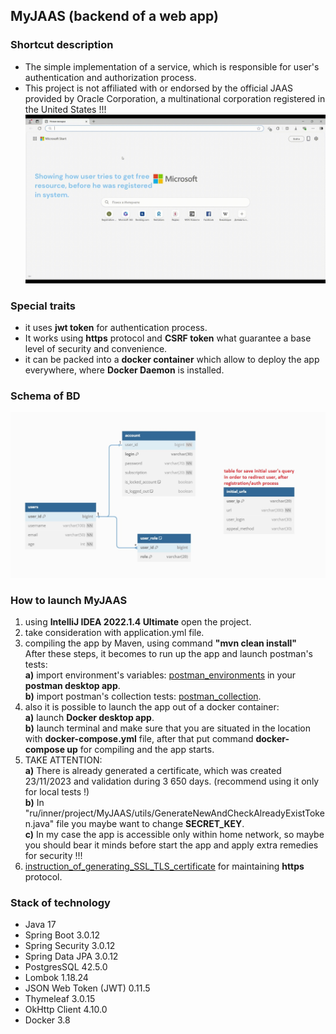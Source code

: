 ## MyJAAS (backend of a web app)
### Shortcut description
- The simple implementation of a service, which is responsible for user's authentication and authorization process.
- This project is not affiliated with or endorsed by the official JAAS provided by Oracle Corporation, a multinational corporation registered in the United States !!! \
![MyJAAS_video_presentation_of_redirected_request](gif_MyJAAS_presentation.gif)
### Special traits
- it uses **jwt token** for authentication process.
- It works using **https** protocol and **CSRF token** what guarantee a base level of security and convenience.
- it can be packed into a **docker container** which allow to deploy the app everywhere, where **Docker Daemon** is installed.
### Schema of BD
![diagram_of_bd](Schema_BD.jpg)
### How to launch MyJAAS
1. using **IntelliJ IDEA 2022.1.4 Ultimate** open the project.
2. take consideration with application.yml file.
3. compiling the app by Maven, using command **"mvn clean install"** \
After these steps, it becomes to run up the app and launch postman's tests: \
**a)** import environment's variables: [postman_environments](postman_environments.json) in your **postman desktop app**. \
**b)** import postman's collection tests: [postman_collection](postman_test_collection.json).
4. also it is possible to launch the app out of a docker container: \
**a)** launch **Docker desktop app**. \
**b)** launch terminal and make sure that you are situated in the location with **docker-compose.yml** file, after that
put command **docker-compose up** for compiling and the app starts.
5. TAKE ATTENTION: \
**a)** There is already generated a certificate, which was created 23/11/2023 and validation during 3 650 days.
(recommend using it only for local tests !) \
**b)** In "ru/inner/project/MyJAAS/utils/GenerateNewAndCheckAlreadyExistToken.java" file you maybe want to change **SECRET_KEY**. \
**c)** In my case the app is accessible only within home network, so maybe you should bear it minds before start the app 
and apply extra remedies for security !!!
6. [instruction_of_generating_SSL_TLS_certificate](instruction_of_generating_SSL_TLS_certificate.txt) for maintaining **https** protocol.
### Stack of technology
* Java 17
* Spring Boot 3.0.12
* Spring Security 3.0.12
* Spring Data JPA 3.0.12
* PostgresSQL 42.5.0
* Lombok 1.18.24
* JSON Web Token (JWT) 0.11.5
* Thymeleaf 3.0.15
* OkHttp Client 4.10.0
* Docker 3.8
